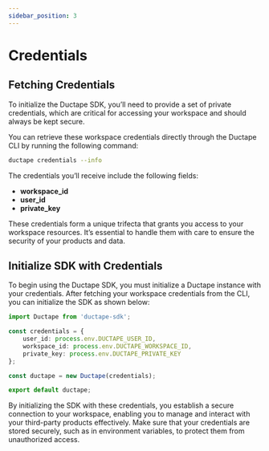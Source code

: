 ```yaml
---
sidebar_position: 3
---
```


# Credentials

## Fetching Credentials

To initialize the Ductape SDK, you’ll need to provide a set of private credentials, which are critical for accessing your workspace and should always be kept secure.

You can retrieve these workspace credentials directly through the Ductape CLI by running the following command:

```bash
ductape credentials --info
```

The credentials you’ll receive include the following fields:

- **workspace_id**
- **user_id**
- **private_key**

These credentials form a unique trifecta that grants you access to your workspace resources. It’s essential to handle them with care to ensure the security of your products and data.

## Initialize SDK with Credentials

To begin using the Ductape SDK, you must initialize a Ductape instance with your credentials. After fetching your workspace credentials from the CLI, you can initialize the SDK as shown below:

```typescript
import Ductape from 'ductape-sdk';

const credentials = {
    user_id: process.env.DUCTAPE_USER_ID,
    workspace_id: process.env.DUCTAPE_WORKSPACE_ID,
    private_key: process.env.DUCTAPE_PRIVATE_KEY
};

const ductape = new Ductape(credentials);

export default ductape;
```

By initializing the SDK with these credentials, you establish a secure connection to your workspace, enabling you to manage and interact with your third-party products effectively. Make sure that your credentials are stored securely, such as in environment variables, to protect them from unauthorized access.
